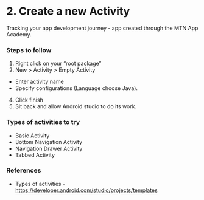 # 2. Create a new Activity
Tracking your app development journey - app created through the MTN App Academy.
### Steps to follow
1. Right click on your “root package”
2. New > Activity > Empty Activity
  * Enter activity name
  * Specify configurations (Language choose Java).
4. Click finish
5. Sit back and allow Android studio to do its work.

### Types of activities to try
* Basic Activity
* Bottom Navigation Activity
* Navigation Drawer Activity
* Tabbed Activity

### References
* Types of activities - https://developer.android.com/studio/projects/templates
